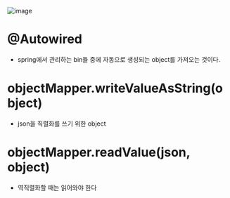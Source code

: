 ![image](https://github.com/user-attachments/assets/c1e327da-5f23-4e7d-bb3d-f4e6252a61ab)


# @Autowired
- spring에서 관리하는 bin들 중에 자동으로 생성되는 object를 가져오는 것이다.

# objectMapper.writeValueAsString(object)
- json을 직렬화를 쓰기 위한 object

# objectMapper.readValue(json, object)
- 역직렬화할 때는 읽어와야 한다

